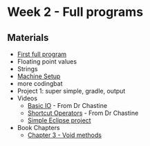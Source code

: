 Week 2 - Full programs
===

## Materials
+ [First full program](../content/FirstProgram.md)
+ Floating point values
+ Strings
+ [Machine Setup](../content/Setup.md)
+ more codingbat
+ Project 1: super simple, gradle, output
+ Videos
    + [Basic IO](https://www.youtube.com/watch?v=W1oA5kOdqXQ&list=UUSH2TieRlco7uQOGU8Vppnw) - From Dr Chastine
    + [Shortcut Operators](https://www.youtube.com/watch?v=6z5pvttt31k&list=UUSH2TieRlco7uQOGU8Vppnw) - From Dr Chastine
    + [Simple Eclipse project](...)
+ Book Chapters
    + [Chapter 3 - Void methods](http://greenteapress.com/thinkapjava/html/thinkjava005.html)
    
